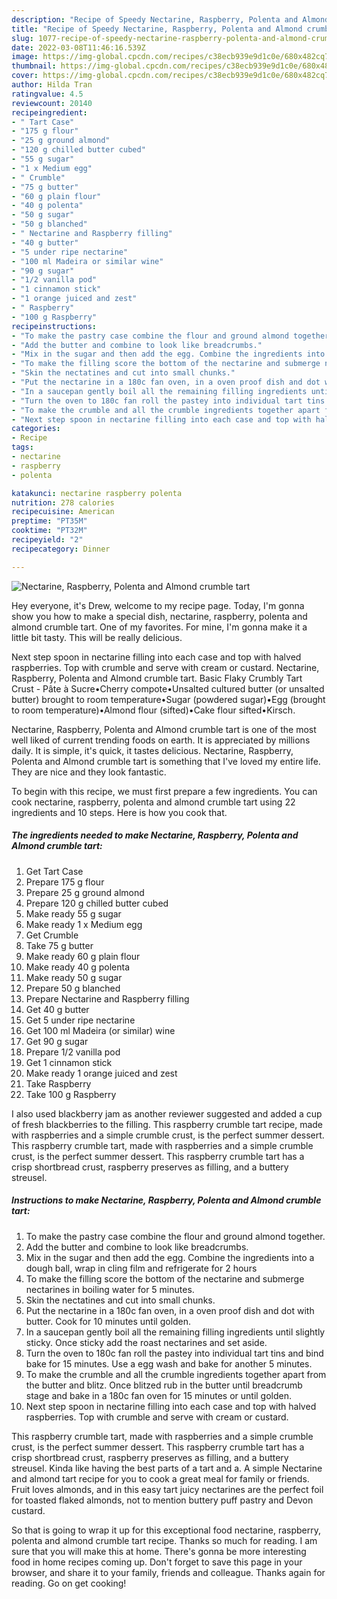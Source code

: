 ```yaml
---
description: "Recipe of Speedy Nectarine, Raspberry, Polenta and Almond crumble tart"
title: "Recipe of Speedy Nectarine, Raspberry, Polenta and Almond crumble tart"
slug: 1077-recipe-of-speedy-nectarine-raspberry-polenta-and-almond-crumble-tart
date: 2022-03-08T11:46:16.539Z
image: https://img-global.cpcdn.com/recipes/c38ecb939e9d1c0e/680x482cq70/nectarine-raspberry-polenta-and-almond-crumble-tart-recipe-main-photo.jpg
thumbnail: https://img-global.cpcdn.com/recipes/c38ecb939e9d1c0e/680x482cq70/nectarine-raspberry-polenta-and-almond-crumble-tart-recipe-main-photo.jpg
cover: https://img-global.cpcdn.com/recipes/c38ecb939e9d1c0e/680x482cq70/nectarine-raspberry-polenta-and-almond-crumble-tart-recipe-main-photo.jpg
author: Hilda Tran
ratingvalue: 4.5
reviewcount: 20140
recipeingredient:
- " Tart Case"
- "175 g flour"
- "25 g ground almond"
- "120 g chilled butter cubed"
- "55 g sugar"
- "1 x Medium egg"
- " Crumble"
- "75 g butter"
- "60 g plain flour"
- "40 g polenta"
- "50 g sugar"
- "50 g blanched"
- " Nectarine and Raspberry filling"
- "40 g butter"
- "5 under ripe nectarine"
- "100 ml Madeira or similar wine"
- "90 g sugar"
- "1/2 vanilla pod"
- "1 cinnamon stick"
- "1 orange juiced and zest"
- " Raspberry"
- "100 g Raspberry"
recipeinstructions:
- "To make the pastry case combine the flour and ground almond together."
- "Add the butter and combine to look like breadcrumbs."
- "Mix in the sugar and then add the egg. Combine the ingredients into a dough ball, wrap in cling film and refrigerate for 2 hours"
- "To make the filling score the bottom of the nectarine and submerge nectarines in boiling water for 5 minutes."
- "Skin the nectatines and cut into small chunks."
- "Put the nectarine in a 180c fan oven, in a oven proof dish and dot with butter. Cook for 10 minutes until golden."
- "In a saucepan gently boil all the remaining filling ingredients until slightly sticky. Once sticky add the roast nectarines and set aside."
- "Turn the oven to 180c fan roll the pastey into individual tart tins and bind bake for 15 minutes. Use a egg wash and bake for another 5 minutes."
- "To make the crumble and all the crumble ingredients together apart from the butter and blitz. Once blitzed rub in the butter until breadcrumb stage and bake in a 180c fan oven for 15 minutes or until golden."
- "Next step spoon in nectarine filling into each case and top with halved raspberries. Top with crumble and serve with cream or custard."
categories:
- Recipe
tags:
- nectarine
- raspberry
- polenta

katakunci: nectarine raspberry polenta 
nutrition: 278 calories
recipecuisine: American
preptime: "PT35M"
cooktime: "PT32M"
recipeyield: "2"
recipecategory: Dinner

---
```



![Nectarine, Raspberry, Polenta and Almond crumble tart](https://img-global.cpcdn.com/recipes/c38ecb939e9d1c0e/680x482cq70/nectarine-raspberry-polenta-and-almond-crumble-tart-recipe-main-photo.jpg)

Hey everyone, it's Drew, welcome to my recipe page. Today, I'm gonna show you how to make a special dish, nectarine, raspberry, polenta and almond crumble tart. One of my favorites. For mine, I'm gonna make it a little bit tasty. This will be really delicious.

Next step spoon in nectarine filling into each case and top with halved raspberries. Top with crumble and serve with cream or custard. Nectarine, Raspberry, Polenta and Almond crumble tart. Basic Flaky Crumbly Tart Crust - Pâte à Sucre•Cherry compote•Unsalted cultured butter (or unsalted butter) brought to room temperature•Sugar (powdered sugar)•Egg (brought to room temperature)•Almond flour (sifted)•Cake flour sifted•Kirsch.

Nectarine, Raspberry, Polenta and Almond crumble tart is one of the most well liked of current trending foods on earth. It is appreciated by millions daily. It is simple, it's quick, it tastes delicious. Nectarine, Raspberry, Polenta and Almond crumble tart is something that I've loved my entire life. They are nice and they look fantastic.


To begin with this recipe, we must first prepare a few ingredients. You can cook nectarine, raspberry, polenta and almond crumble tart using 22 ingredients and 10 steps. Here is how you cook that.

<!--inarticleads1-->

##### The ingredients needed to make Nectarine, Raspberry, Polenta and Almond crumble tart:

1. Get  Tart Case
1. Prepare 175 g flour
1. Prepare 25 g ground almond
1. Prepare 120 g chilled butter cubed
1. Make ready 55 g sugar
1. Make ready 1 x Medium egg
1. Get  Crumble
1. Take 75 g butter
1. Make ready 60 g plain flour
1. Make ready 40 g polenta
1. Make ready 50 g sugar
1. Prepare 50 g blanched
1. Prepare  Nectarine and Raspberry filling
1. Get 40 g butter
1. Get 5 under ripe nectarine
1. Get 100 ml Madeira (or similar) wine
1. Get 90 g sugar
1. Prepare 1/2 vanilla pod
1. Get 1 cinnamon stick
1. Make ready 1 orange juiced and zest
1. Take  Raspberry
1. Take 100 g Raspberry


I also used blackberry jam as another reviewer suggested and added a cup of fresh blackberries to the filling. This raspberry crumble tart recipe, made with raspberries and a simple crumble crust, is the perfect summer dessert. This raspberry crumble tart, made with raspberries and a simple crumble crust, is the perfect summer dessert. This raspberry crumble tart has a crisp shortbread crust, raspberry preserves as filling, and a buttery streusel. 

<!--inarticleads2-->

##### Instructions to make Nectarine, Raspberry, Polenta and Almond crumble tart:

1. To make the pastry case combine the flour and ground almond together.
1. Add the butter and combine to look like breadcrumbs.
1. Mix in the sugar and then add the egg. Combine the ingredients into a dough ball, wrap in cling film and refrigerate for 2 hours
1. To make the filling score the bottom of the nectarine and submerge nectarines in boiling water for 5 minutes.
1. Skin the nectatines and cut into small chunks.
1. Put the nectarine in a 180c fan oven, in a oven proof dish and dot with butter. Cook for 10 minutes until golden.
1. In a saucepan gently boil all the remaining filling ingredients until slightly sticky. Once sticky add the roast nectarines and set aside.
1. Turn the oven to 180c fan roll the pastey into individual tart tins and bind bake for 15 minutes. Use a egg wash and bake for another 5 minutes.
1. To make the crumble and all the crumble ingredients together apart from the butter and blitz. Once blitzed rub in the butter until breadcrumb stage and bake in a 180c fan oven for 15 minutes or until golden.
1. Next step spoon in nectarine filling into each case and top with halved raspberries. Top with crumble and serve with cream or custard.


This raspberry crumble tart, made with raspberries and a simple crumble crust, is the perfect summer dessert. This raspberry crumble tart has a crisp shortbread crust, raspberry preserves as filling, and a buttery streusel. Kinda like having the best parts of a tart and a. A simple Nectarine and almond tart recipe for you to cook a great meal for family or friends. Fruit loves almonds, and in this easy tart juicy nectarines are the perfect foil for toasted flaked almonds, not to mention buttery puff pastry and Devon custard. 

So that is going to wrap it up for this exceptional food nectarine, raspberry, polenta and almond crumble tart recipe. Thanks so much for reading. I am sure that you will make this at home. There's gonna be more interesting food in home recipes coming up. Don't forget to save this page in your browser, and share it to your family, friends and colleague. Thanks again for reading. Go on get cooking!

